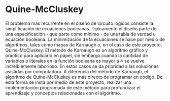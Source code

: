# Quine-McCluskey
El problema más recurrente en el diseño de circuito lógicos consiste la simplificación de ecuaciones booleanas. Típicamente el diseño parte de una especificación - que parte como mínimo - de una tabla de verdad u ecuación booleana. La minimización de la ecuaciones se hace por medio de algoritmos, tales como mapas de Karnaugh o, en el caso de este proyecto, Quine-McCluskey. El método de Karnaugh es un algoritmo gráfico y práctico para aplicarlo en papel, sin embargo cuando la cantidad de variables o literales en la función booleana es mayor a 4 se vuelve increíblemente laborioso. En estos casos se da prioridad a las soluciones asistidas por computadora. A diferencia del método de Karnaugh, el algoritmo de Quine-McCluskey es más directo de programar en código. De esta forma se insta por medio de este proyecto, realizar una implementación programada de este método para profundizar el aprendizaje y conceptos relacionadas con el algoritmo.
